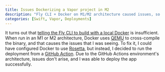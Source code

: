 ```yaml
---
title: Issues Dockerizing a Vapor project in M2
description: "Fly CLI + Docker on M1/M2 architecture caused issues, so I switched to GitHub Actions for deployment. No more problem!"
categories: [Swift, Vapor, Deployments]
---
```


It turns out that [telling the Fly CLI to build with a local Docker](/blog/2023/06/08/vapor-memory) is insufficient.
When run in an M1 or M2 architecture,
Docker uses [QEMU](https://twitter.com/FranzJBusch/status/1667109741452054529?s=20) to cross-compile the binary, 
and that causes the issues that I was seeing.
To fix it,
I could have configured Docker to use [Rosetta](https://en.wikipedia.org/wiki/Rosetta_(software)),
but instead, 
I decided to run the deployment from a [GitHub Action](https://github.com/tuist/cloud/blob/main/.github/workflows/deploy.yml).
Due to the GitHub Actions environment's architecture, issues don't arise, and I was able to deploy the app successfully.
